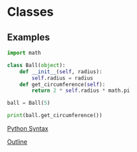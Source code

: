 Classes
============

Examples
--------------

```python
import math

class Ball(object):
    def __init__(self, radius):
        self.radius = radius
    def get_circumference(self):
        return 2 * self.radius * math.pi

ball = Ball(5)

print(ball.get_circumference())
```

[Python Syntax](syntax.md)

[Outline](outline.md)
